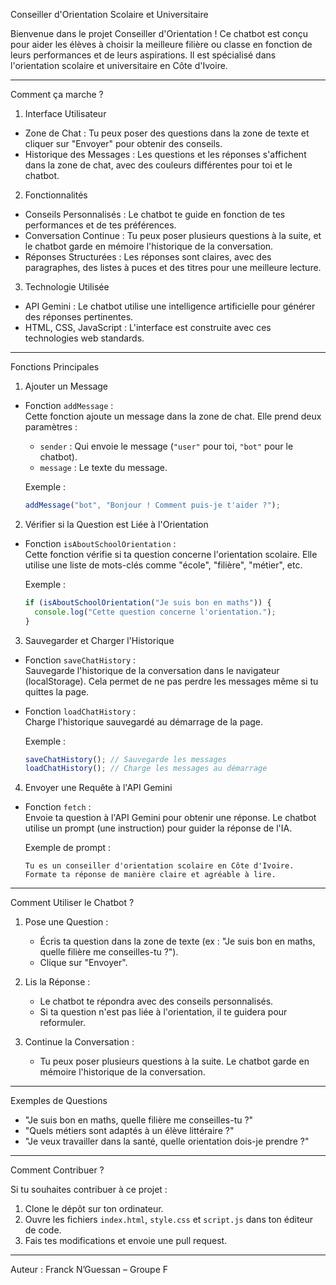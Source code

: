  Conseiller d'Orientation Scolaire et Universitaire

Bienvenue dans le projet Conseiller d'Orientation ! Ce chatbot est conçu pour aider les élèves à choisir la meilleure filière ou classe en fonction de leurs performances et de leurs aspirations. Il est spécialisé dans l'orientation scolaire et universitaire en Côte d'Ivoire.

---

 Comment ça marche ?

 1. Interface Utilisateur
- Zone de Chat : Tu peux poser des questions dans la zone de texte et cliquer sur "Envoyer" pour obtenir des conseils.
- Historique des Messages : Les questions et les réponses s'affichent dans la zone de chat, avec des couleurs différentes pour toi et le chatbot.

 2. Fonctionnalités
- Conseils Personnalisés : Le chatbot te guide en fonction de tes performances et de tes préférences.
- Conversation Continue : Tu peux poser plusieurs questions à la suite, et le chatbot garde en mémoire l'historique de la conversation.
- Réponses Structurées : Les réponses sont claires, avec des paragraphes, des listes à puces et des titres pour une meilleure lecture.

 3. Technologie Utilisée
- API Gemini : Le chatbot utilise une intelligence artificielle pour générer des réponses pertinentes.
- HTML, CSS, JavaScript : L'interface est construite avec ces technologies web standards.

---

 Fonctions Principales

 1. Ajouter un Message
- Fonction `addMessage` :  
  Cette fonction ajoute un message dans la zone de chat. Elle prend deux paramètres :
  - `sender` : Qui envoie le message (`"user"` pour toi, `"bot"` pour le chatbot).
  - `message` : Le texte du message.

  Exemple :  
  ```javascript
  addMessage("bot", "Bonjour ! Comment puis-je t'aider ?");
  ```

 2. Vérifier si la Question est Liée à l'Orientation
- Fonction `isAboutSchoolOrientation` :  
  Cette fonction vérifie si ta question concerne l'orientation scolaire. Elle utilise une liste de mots-clés comme "école", "filière", "métier", etc.

  Exemple :  
  ```javascript
  if (isAboutSchoolOrientation("Je suis bon en maths")) {
    console.log("Cette question concerne l'orientation.");
  }
  ```

 3. Sauvegarder et Charger l'Historique
- Fonction `saveChatHistory` :  
  Sauvegarde l'historique de la conversation dans le navigateur (localStorage). Cela permet de ne pas perdre les messages même si tu quittes la page.
  
- Fonction `loadChatHistory` :  
  Charge l'historique sauvegardé au démarrage de la page.

  Exemple :  
  ```javascript
  saveChatHistory(); // Sauvegarde les messages
  loadChatHistory(); // Charge les messages au démarrage
  ```

 4. Envoyer une Requête à l'API Gemini
- Fonction `fetch` :  
  Envoie ta question à l'API Gemini pour obtenir une réponse. Le chatbot utilise un prompt (une instruction) pour guider la réponse de l'IA.

  Exemple de prompt :  
  ```plaintext
  Tu es un conseiller d'orientation scolaire en Côte d'Ivoire. Formate ta réponse de manière claire et agréable à lire.
  ```

---

 Comment Utiliser le Chatbot ?

1. Pose une Question :  
   - Écris ta question dans la zone de texte (ex : "Je suis bon en maths, quelle filière me conseilles-tu ?").
   - Clique sur "Envoyer".

2. Lis la Réponse :  
   - Le chatbot te répondra avec des conseils personnalisés.
   - Si ta question n'est pas liée à l'orientation, il te guidera pour reformuler.

3. Continue la Conversation :  
   - Tu peux poser plusieurs questions à la suite. Le chatbot garde en mémoire l'historique de la conversation.

---

 Exemples de Questions

- "Je suis bon en maths, quelle filière me conseilles-tu ?"
- "Quels métiers sont adaptés à un élève littéraire ?"
- "Je veux travailler dans la santé, quelle orientation dois-je prendre ?"
---

 Comment Contribuer ?

Si tu souhaites contribuer à ce projet :
1. Clone le dépôt sur ton ordinateur.
2. Ouvre les fichiers `index.html`, `style.css` et `script.js` dans ton éditeur de code.
3. Fais tes modifications et envoie une pull request.

---

 Auteur : Franck N’Guessan – Groupe F
